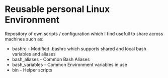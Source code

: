 # Reusable personal Linux Environment


Repository of own scripts / configuration which I find usefull
to share across machines such as:

* bashrc - Modified .bashrc which supports shared and local bash variables and aliases
* bash_aliases - Common Bash Aliases
* bash_variables - Common Environment variables in use
* bin - Helper scripts
